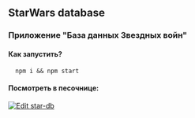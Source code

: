 ## StarWars database

### Приложение "База данных Звездных войн"

#### Как запустить?

``   npm i && npm start  ``

#### Посмотреть в песочнице:

[![Edit star-db](https://codesandbox.io/static/img/play-codesandbox.svg)](https://codesandbox.io/s/j25576oryv?fontsize=14)
